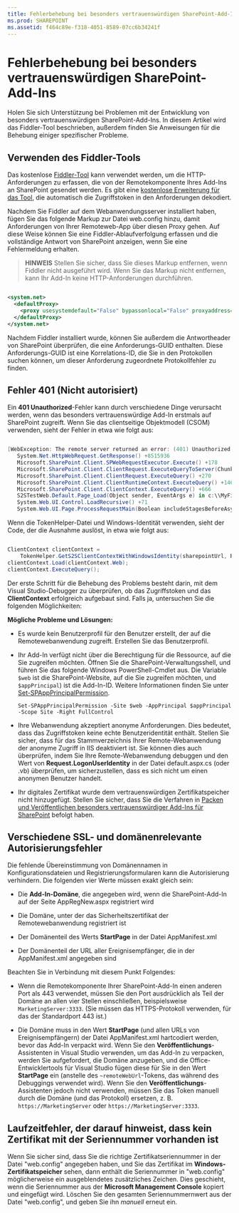 ```yaml
---
title: Fehlerbehebung bei besonders vertrauenswürdigen SharePoint-Add-Ins
ms.prod: SHAREPOINT
ms.assetid: f464c89e-f318-4051-8589-07cc6b34241f
---
```



# Fehlerbehebung bei besonders vertrauenswürdigen SharePoint-Add-Ins
Holen Sie sich Unterstützung bei Problemen mit der Entwicklung von besonders vertrauenswürdigen SharePoint-Add-Ins.
In diesem Artikel wird das Fiddler-Tool beschrieben, außerdem finden Sie Anweisungen für die Behebung einiger spezifischer Probleme.





## Verwenden des Fiddler-Tools

Das kostenlose  [Fiddler-Tool](http://www.telerik.com/fiddler) kann verwendet werden, um die HTTP-Anforderungen zu erfassen, die von der Remotekomponente Ihres Add-Ins an SharePoint gesendet werden. Es gibt eine [kostenlose Erweiterung für das Tool](https://github.com/andrewconnell/SPOAuthFiddlerExt), die automatisch die Zugriffstoken in den Anforderungen dekodiert.



Nachdem Sie Fiddler auf dem Webanwendungsserver installiert haben, fügen Sie das folgende Markup zur Datei web.config hinzu, damit Anforderungen von Ihrer Remoteweb-App über diesen Proxy gehen. Auf diese Weise können Sie eine Fiddler-Ablaufverfolgung erfassen und die vollständige Antwort von SharePoint anzeigen, wenn Sie eine Fehlermeldung erhalten.




> **HINWEIS**
> Stellen Sie sicher, dass Sie dieses Markup entfernen, wenn Fiddler nicht ausgeführt wird. Wenn Sie das Markup nicht entfernen, kann Ihr Add-In keine HTTP-Anforderungen durchführen. 







```XML

<system.net>
  <defaultProxy>
    <proxy usesystemdefault="False" bypassonlocal="False" proxyaddress="http://127.0.0.1:8888" />
  </defaultProxy>
</system.net>

```

Nachdem Fiddler installiert wurde, können Sie außerdem die Antwortheader von SharePoint überprüfen, die eine Anforderungs-GUID enthalten. Diese Anforderungs-GUID ist eine Korrelations-ID, die Sie in den Protokollen suchen können, um dieser Anforderung zugeordnete Protokollfehler zu finden.




## Fehler 401 (Nicht autorisiert)
<a name="UnauthorizedException"> </a>

Ein **401 Unauthorized**-Fehler kann durch verschiedene Dinge verursacht werden, wenn das besonders vertrauenswürdige Add-In erstmals auf SharePoint zugreift. Wenn Sie das clientseitige Objektmodell (CSOM) verwenden, sieht der Fehler in etwa wie folgt aus:




```cs

[WebException: The remote server returned an error: (401) Unauthorized.]
   System.Net.HttpWebRequest.GetResponse() +8515936
   Microsoft.SharePoint.Client.SPWebRequestExecutor.Execute() +178
   Microsoft.SharePoint.Client.ClientRequest.ExecuteQueryToServer(ChunkStringBuilder sb) +1427
   Microsoft.SharePoint.Client.ClientRequest.ExecuteQuery() +270
   Microsoft.SharePoint.Client.ClientRuntimeContext.ExecuteQuery() +146
   Microsoft.SharePoint.Client.ClientContext.ExecuteQuery() +666
   S2STestWeb.Default.Page_Load(Object sender, EventArgs e) in c:\\MyFiles\\HightrustTest\\HightrustTestWeb\\Default.aspx.cs:28
   System.Web.UI.Control.LoadRecursive() +71
   System.Web.UI.Page.ProcessRequestMain(Boolean includeStagesBeforeAsyncPoint, Boolean includeStagesAfterAsyncPoint) +3178
```

Wenn die TokenHelper-Datei und Windows-Identität verwenden, sieht der Code, der die Ausnahme auslöst, in etwa wie folgt aus:






```cs

ClientContext clientContext =
    TokenHelper.GetS2SClientContextWithWindowsIdentity(sharepointUrl, Request.LogonUserIdentity); 
clientContext.Load(clientContext.Web);
clientContext.ExecuteQuery();
```

Der erste Schritt für die Behebung des Problems besteht darin, mit dem Visual Studio-Debugger zu überprüfen, ob das Zugriffstoken und das **ClientContext** erfolgreich aufgebaut sind. Falls ja, untersuchen Sie die folgenden Möglichkeiten:



 **Mögliche Probleme und Lösungen:**




- Es wurde kein Benutzerprofil für den Benutzer erstellt, der auf die Remotewebanwendung zugreift. Erstellen Sie das Benutzerprofil.


- Ihr Add-In verfügt nicht über die Berechtigung für die Ressource, auf die Sie zugreifen möchten. Öffnen Sie die SharePoint-Verwaltungsshell, und führen Sie das folgende Windows PowerShell-Cmdlet aus. Die Variable  `$web` ist die SharePoint-Website, auf die Sie zugreifen möchten, und `$appPrincipal`) ist die Add-In-ID. Weitere Informationen finden Sie unter  [Set-SPAppPrincipalPermission](http://technet.microsoft.com/de-de/library/jj219714%28v=office.15%29.aspx).

  ```
  Set-SPAppPrincipalPermission -Site $web -AppPrincipal $appPrincipal -Scope Site -Right FullControl
  ```

- Ihre Webanwendung akzeptiert anonyme Anforderungen. Dies bedeutet, dass das Zugriffstoken keine echte Benutzeridentität enthält. Stellen Sie sicher, dass für das Stammverzeichnis Ihrer Remote-Webanwendung der anonyme Zugriff in IIS deaktiviert ist. Sie können dies auch überprüfen, indem Sie Ihre Remote-Webanwendung debuggen und den Wert von **Request.LogonUserIdentity** in der Datei default.aspx.cs (oder .vb) überprüfen, um sicherzustellen, dass es sich nicht um einen anonymen Benutzer handelt.


- Ihr digitales Zertifikat wurde dem vertrauenswürdigen Zertifikatspeicher nicht hinzugefügt. Stellen Sie sicher, dass Sie die Verfahren in  [Packen und Veröffentlichen besonders vertrauenswürdiger Add-Ins für SharePoint](package-and-publish-high-trust-sharepoint-add-ins.md) befolgt haben.



## Verschiedene SSL- und domänenrelevante Autorisierungsfehler
<a name="DomainRelatedErrors"> </a>

Die fehlende Übereinstimmung von Domänennamen in Konfigurationsdateien und Registrierungsformularen kann die Autorisierung verhindern. Die folgenden vier Werte müssen exakt gleich sein:




- Die **Add-In-Domäne**, die angegeben wird, wenn die SharePoint-Add-In auf der Seite AppRegNew.aspx registriert wird


- Die Domäne, unter der das Sicherheitszertifikat der Remotewebanwendung registriert ist


- Der Domänenteil des Werts **StartPage** in der Datei AppManifest.xml


- Der Domänenteil der URL aller Ereignisempfänger, die in der AppManifest.xml angegeben sind


Beachten Sie in Verbindung mit diesem Punkt Folgendes:




- Wenn die Remotekomponente Ihrer SharePoint-Add-In einen anderen Port als 443 verwendet, müssen Sie den Port ausdrücklich als Teil der Domäne an allen vier Stellen einschließen, beispielsweise  `MarketingServer:3333`. (Sie müssen das HTTPS-Protokoll verwenden, für das der Standardport 443 ist.)


- Die Domäne muss in den Wert **StartPage** (und allen URLs von Ereignisempfängern) der Datei AppManifest.xml hartcodiert werden, bevor das Add-In verpackt wird. Wenn Sie den **Veröffentlichungs**-Assistenten in Visual Studio verwenden, um das Add-In zu verpacken, werden Sie aufgefordert, die Domäne anzugeben, und die Office-Entwicklertools für Visual Studio fügen diese für Sie in den Wert **StartPage** ein (anstelle des `~remoteWebUrl`-Tokens, das während des Debuggings verwendet wird). Wenn Sie den **Veröffentlichungs**-Assistenten jedoch nicht verwenden, müssen Sie das Token manuell durch die Domäne (und das Protokoll) ersetzen, z. B.  `https://MarketingServer` oder `https://MarketingServer:3333`.



## Laufzeitfehler, der darauf hinweist, dass kein Zertifikat mit der Seriennummer vorhanden ist
<a name="DomainRelatedErrors"> </a>

Wenn Sie sicher sind, dass Sie die richtige Zertifikatseriennummer in der Datei "web.config" angegeben haben, und Sie das Zertifikat im **Windows-Zertifikatspeicher** sehen, dann enthält die Seriennummer in "web.config" möglicherweise ein ausgeblendetes zusätzliches Zeichen. Dies geschieht, wenn die Seriennummer aus der **Microsoft Management Console** kopiert und eingefügt wird. Löschen Sie den gesamten Seriennummernwert aus der Datei "web.config", und geben Sie ihn *manuell*  erneut ein.




